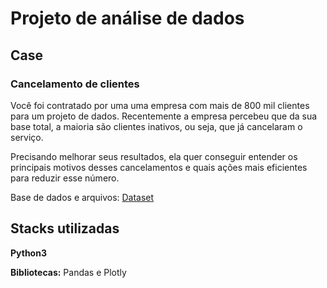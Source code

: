 # Projeto de análise de dados

## Case

### Cancelamento de clientes

Você foi contratado por uma uma empresa com mais de 800 mil clientes para um projeto de dados. Recentemente a empresa percebeu que da sua base total, a maioria são clientes inativos, ou seja, que já cancelaram o serviço.

Precisando melhorar seus resultados, ela quer conseguir entender os principais motivos desses cancelamentos e quais ações mais eficientes para reduzir esse número.

Base de dados e arquivos: [Dataset](https://github.com/MatheusMataBIO/Projeto_analise_de_dados_cancelamento_de_clientes/blob/main/cancelamentos_sample.csv)

## Stacks utilizadas

**Python3** 

**Bibliotecas:** Pandas e Plotly

